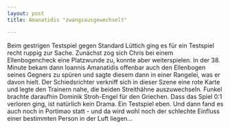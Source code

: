 ```yaml
---
layout: post
title: Amanatidis "zwangsausgewechselt"

---
```


Beim gestrigen Testspiel gegen Standard Lüttich ging es für ein Testspiel recht ruppig zur Sache. Zunächst zog sich Chris bei einem Ellenbogencheck eine Platzwunde zu, konnte aber weiterspielen. In der 38. Minute bekam dann Ioannis Amanatidis offenbar auch den Ellenbogen seines Gegners zu spüren und sagte diesem dann in einer Rangelei, was er davon hielt. Der Schiedsrichter verkniff sich in dieser Szene eine rote Karte und legte den Trainern nahe, die beiden Streithähne auszuwechseln. Funkel brachte daraufhin Dominik Stroh-Engel für den Griechen. Dass das Spiel 0:1 verloren ging, ist natürlich kein Drama. Ein Testspiel eben. Und dann fand es auch noch in Portimao statt - und da wird wohl noch der schlechte Einfluss einer bestimmten Person in der Luft liegen...


